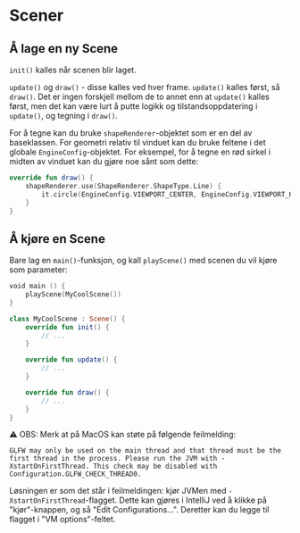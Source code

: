 # Scener

## Å lage en ny Scene

`init()` kalles når scenen blir laget.

`update()` og `draw()` - disse kalles ved hver frame. `update()` kalles først, så `draw()`.
Det er ingen forskjell mellom de to annet enn at `update()` kalles først, men det kan være lurt å putte logikk og
tilstandsoppdatering i `update()`, og tegning i `draw()`.

For å tegne kan du bruke `shapeRenderer`-objektet som er en del av baseklassen.
For geometri relativ til vinduet kan du bruke feltene i det globale `EngineConfig`-objektet.
For eksempel, for å tegne en rød sirkel i midten av vinduet kan du gjøre noe sånt som dette:

```kotlin
override fun draw() {
    shapeRenderer.use(ShapeRenderer.ShapeType.Line) {
        it.circle(EngineConfig.VIEWPORT_CENTER, EngineConfig.VIEWPORT_HEIGHT / 2f)
    }
}
```

## Å kjøre en Scene

Bare lag en `main()`-funksjon, og kall `playScene()` med scenen du vil kjøre som parameter:

```kotlin
void main () {
    playScene(MyCoolScene())
}

class MyCoolScene : Scene() {
    override fun init() {
        // ...
    }

    override fun update() {
        // ...
    }

    override fun draw() {
        // ...
    }
}
```

⚠️ OBS: Merk at på MacOS kan støte på følgende feilmelding:

```
GLFW may only be used on the main thread and that thread must be the first thread in the process. Please run the JVM with -XstartOnFirstThread. This check may be disabled with Configuration.GLFW_CHECK_THREAD0.
```

Løsningen er som det står i feilmeldingen: kjør JVMen med `-XstartOnFirstThread`-flagget. Dette kan gjøres i IntelliJ
ved å klikke på "kjør"-knappen, og så "Edit Configurations...". Deretter kan du legge til flagget i "VM options"-feltet.